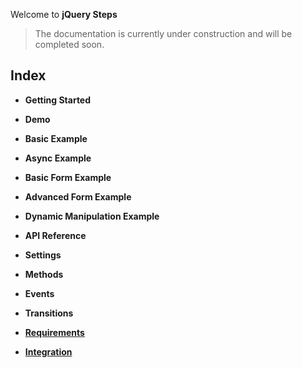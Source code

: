 Welcome to **jQuery Steps**

> The documentation is currently under construction and will be completed soon. 

## Index

* **Getting Started**

* **Demo**
 * **Basic Example**
 * **Async Example**
 * **Basic Form Example**
 * **Advanced Form Example**
 * **Dynamic Manipulation Example**

* **API Reference**
 * **Settings**
 * **Methods**
 * **Events**
 * **Transitions**

* **[Requirements](https://github.com/rstaib/jquery-steps/wiki/Requirements)**

* **[Integration](https://github.com/rstaib/jquery-steps/wiki/Integration)**